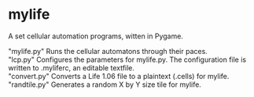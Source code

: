 mylife
============

A set cellular automation programs, witten in Pygame.

"mylife.py"   Runs the cellular automatons through their paces.  
"lcp.py"      Configures the parameters for mylife.py. The configuration file is
              written to .myliferc, an editable textfile.  
"convert.py"  Converts a Life 1.06 file to a plaintext (.cells) for mylife.     
"randtile.py" Generates a random X by Y size tile for mylife.  

